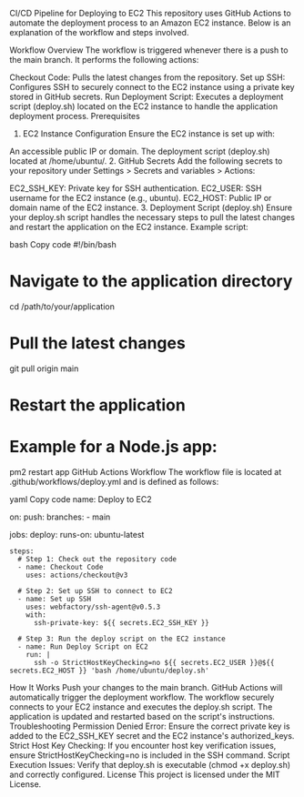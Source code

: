 CI/CD Pipeline for Deploying to EC2
This repository uses GitHub Actions to automate the deployment process to an Amazon EC2 instance. Below is an explanation of the workflow and steps involved.

Workflow Overview
The workflow is triggered whenever there is a push to the main branch. It performs the following actions:

Checkout Code: Pulls the latest changes from the repository.
Set up SSH: Configures SSH to securely connect to the EC2 instance using a private key stored in GitHub secrets.
Run Deployment Script: Executes a deployment script (deploy.sh) located on the EC2 instance to handle the application deployment process.
Prerequisites
1. EC2 Instance Configuration
Ensure the EC2 instance is set up with:

An accessible public IP or domain.
The deployment script (deploy.sh) located at /home/ubuntu/.
2. GitHub Secrets
Add the following secrets to your repository under Settings > Secrets and variables > Actions:

EC2_SSH_KEY: Private key for SSH authentication.
EC2_USER: SSH username for the EC2 instance (e.g., ubuntu).
EC2_HOST: Public IP or domain name of the EC2 instance.
3. Deployment Script (deploy.sh)
Ensure your deploy.sh script handles the necessary steps to pull the latest changes and restart the application on the EC2 instance. Example script:

bash
Copy code
#!/bin/bash

# Navigate to the application directory
cd /path/to/your/application

# Pull the latest changes
git pull origin main

# Restart the application
# Example for a Node.js app:
pm2 restart app
GitHub Actions Workflow
The workflow file is located at .github/workflows/deploy.yml and is defined as follows:

yaml
Copy code
name: Deploy to EC2

on:
  push:
    branches:
      - main

jobs:
  deploy:
    runs-on: ubuntu-latest

    steps:
      # Step 1: Check out the repository code
      - name: Checkout Code
        uses: actions/checkout@v3

      # Step 2: Set up SSH to connect to EC2
      - name: Set up SSH
        uses: webfactory/ssh-agent@v0.5.3
        with:
          ssh-private-key: ${{ secrets.EC2_SSH_KEY }}

      # Step 3: Run the deploy script on the EC2 instance
      - name: Run Deploy Script on EC2
        run: |
          ssh -o StrictHostKeyChecking=no ${{ secrets.EC2_USER }}@${{ secrets.EC2_HOST }} 'bash /home/ubuntu/deploy.sh'
How It Works
Push your changes to the main branch.
GitHub Actions will automatically trigger the deployment workflow.
The workflow securely connects to your EC2 instance and executes the deploy.sh script.
The application is updated and restarted based on the script's instructions.
Troubleshooting
Permission Denied Error: Ensure the correct private key is added to the EC2_SSH_KEY secret and the EC2 instance's authorized_keys.
Strict Host Key Checking: If you encounter host key verification issues, ensure StrictHostKeyChecking=no is included in the SSH command.
Script Execution Issues: Verify that deploy.sh is executable (chmod +x deploy.sh) and correctly configured.
License
This project is licensed under the MIT License.
